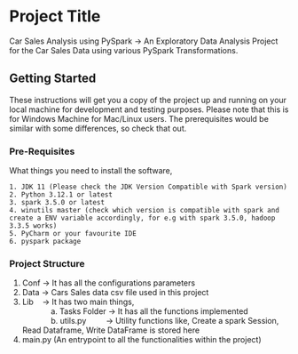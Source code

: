 # Project Title

Car Sales Analysis using PySpark -> An Exploratory Data Analysis Project for the Car Sales Data using various PySpark Transformations.

## Getting Started

These instructions will get you a copy of the project up and running on your local machine for development and testing purposes. Please note that this is for Windows Machine for Mac/Linux users. The prerequisites would be similar with some differences, so check that out.

### Pre-Requisites

What things you need to install the software,

```
1. JDK 11 (Please check the JDK Version Compatible with Spark version)
2. Python 3.12.1 or latest
3. spark 3.5.0 or latest
4. winutils master (check which version is compatible with spark and create a ENV variable accordingly, for e.g with spark 3.5.0, hadoop 3.3.5 works)
5. PyCharm or your favourite IDE
6. pyspark package
```

### Project Structure
1. Conf -> It has all the configurations parameters </br>
2. Data -> Cars Sales data csv file used in this project </br>
3. Lib &nbsp;&nbsp; -> It has two main things, </br>
&nbsp;&nbsp;&nbsp;&nbsp;&nbsp;&nbsp;&nbsp;&nbsp;&nbsp;&nbsp;&nbsp;&nbsp;&nbsp;a. Tasks Folder -> It has all the functions implemented </br>
&nbsp;&nbsp;&nbsp;&nbsp;&nbsp;&nbsp;&nbsp;&nbsp;&nbsp;&nbsp;&nbsp;&nbsp;&nbsp;b. utils.py &nbsp;&nbsp;&nbsp;&nbsp;&nbsp;&nbsp;&nbsp;&nbsp;-> Utility functions like, Create a spark Session, Read Dataframe, Write DataFrame is stored here </br>
5. main.py (An entrypoint to all the functionalities within the project)
